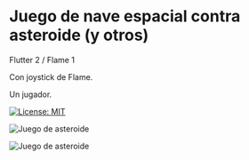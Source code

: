 # Juego de nave espacial contra asteroide (y otros)

Flutter 2 / Flame 1

Con joystick de Flame. 

Un jugador.

[![License: MIT](https://img.shields.io/badge/License-MIT-yellow.svg)](https://opensource.org/licenses/MIT)

![Juego de asteroide](https://github.com/alexpepito/juego-asteroide-flutter/blob/main/screenshot1.jpeg?raw=true)

![Juego de asteroide](https://github.com/alexpepito/juego-asteroide-flutter/blob/main/screenshot2.jpeg?raw=true)



